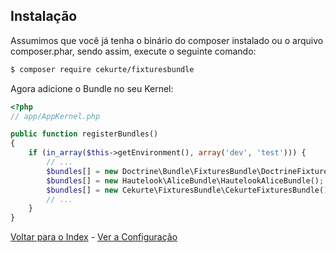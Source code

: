 ## Instalação

Assumimos que você já tenha o binário do composer instalado ou o arquivo composer.phar, sendo assim, execute o seguinte comando:

```bash
$ composer require cekurte/fixturesbundle
```

Agora adicione o Bundle no seu Kernel:

```php
<?php
// app/AppKernel.php

public function registerBundles()
{
    if (in_array($this->getEnvironment(), array('dev', 'test'))) {
        // ...
        $bundles[] = new Doctrine\Bundle\FixturesBundle\DoctrineFixturesBundle();
        $bundles[] = new Hautelook\AliceBundle\HautelookAliceBundle();
        $bundles[] = new Cekurte\FixturesBundle\CekurteFixturesBundle();
        // ...
    }
}
```

[Voltar para o Index](index.md) - [Ver a Configuração](configuracao.md)